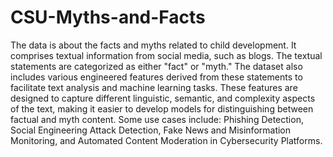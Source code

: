 # CSU-Myths-and-Facts
The data is about the facts and myths related to child development. It comprises textual information from social media, such as blogs. The textual statements are categorized as either "fact" or "myth." The dataset also includes various engineered features derived from these statements to facilitate text analysis and machine learning tasks. These features are designed to capture different linguistic, semantic, and complexity aspects of the text, making it easier to develop models for distinguishing between factual and myth content. Some use cases include: Phishing Detection, Social Engineering Attack Detection, Fake News and Misinformation Monitoring, and Automated Content Moderation in Cybersecurity Platforms.
